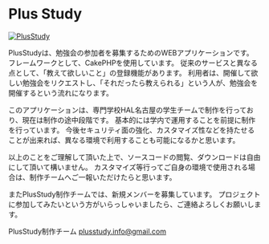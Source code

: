 
Plus Study
======================
[![PlusStudy](https://github.com/MasayaInagaki/plusstudy/blob/develop/app/webroot/img/logo.png)](http://plusstudy.sakura.ne.jp/)

PlusStudyは、勉強会の参加者を募集するためのWEBアプリケーションです。
フレームワークとして、CakePHPを使用しています。
従来のサービスと異なる点として、「教えて欲しいこと」の登録機能があります。
利用者は、開催して欲しい勉強会をリクエストし、「それだったら教えられる」という人が、勉強会を開催するという流れになります。

このアプリケーションは、専門学校HAL名古屋の学生チームで制作を行っており、現在は制作の途中段階です。
基本的には学内で運用することを前提に制作を行っています。
今後セキュリティ面の強化、カスタマイズ性などを持たせることが出来れば、異なる環境で利用することも可能になるかと思います。

以上のことをご理解して頂いた上で、ソースコードの閲覧、ダウンロードは自由にして頂いて構いません。
カスタマイズ等行ってご自身の環境で使用される場合は、制作チームへご一報いただけたらと思います。

またPlusStudy制作チームでは、新規メンバーを募集しています。
プロジェクトに参加してみたいという方がいらっしゃいましたら、ご連絡よろしくお願いします。

PlusStudy制作チーム
plusstudy.info@gmail.com
